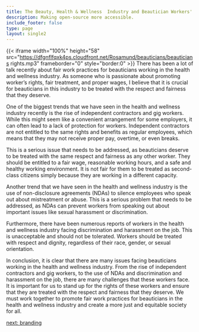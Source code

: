```yaml
---
title: The Beauty, Health & Wellness  Industry and Beautician Workers' Rights
description: Making open-source more accessible.
include_footer: false
type: page
layout: single2
---
```



{{< iframe width="100%" height="58" src="https://dfgnflfqxk4ps.cloudfront.net/Rosamund/beauticians/beauticians rights.mp3" frameborder="0" style="border:0" >}}
There has been a lot of talk recently about fair work practices for beauticians working in the health and wellness industry. As someone who is passionate about promoting worker’s rights, fair treatment, and proper wages, I believe that it is crucial for beauticians in this industry to be treated with the respect and fairness that they deserve.

One of the biggest trends that we have seen in the health and wellness industry recently is the rise of independent contractors and gig workers. While this might seem like a convenient arrangement for some employers, it can often lead to a lack of protection for workers. Independent contractors are not entitled to the same rights and benefits as regular employees, which means that they may not receive proper pay, overtime, or even breaks.

This is a serious issue that needs to be addressed, as beauticians deserve to be treated with the same respect and fairness as any other worker. They should be entitled to a fair wage, reasonable working hours, and a safe and healthy working environment. It is not fair for them to be treated as second-class citizens simply because they are working in a different capacity.

Another trend that we have seen in the health and wellness industry is the use of non-disclosure agreements (NDAs) to silence employees who speak out about mistreatment or abuse. This is a serious problem that needs to be addressed, as NDAs can prevent workers from speaking out about important issues like sexual harassment or discrimination.

Furthermore, there have been numerous reports of workers in the health and wellness industry facing discrimination and harassment on the job. This is unacceptable and should not be tolerated. Workers should be treated with respect and dignity, regardless of their race, gender, or sexual orientation.

In conclusion, it is clear that there are many issues facing beauticians working in the health and wellness industry. From the rise of independent contractors and gig workers, to the use of NDAs and discrimination and harassment on the job, there are many challenges that these workers face. It is important for us to stand up for the rights of these workers and ensure that they are treated with the respect and fairness that they deserve. We must work together to promote fair work practices for beauticians in the health and wellness industry and create a more just and equitable society for all.


<a href="https://workdojos.com/beauticians/branding">next: branding</a>
